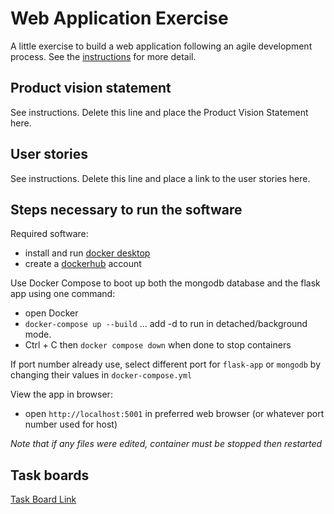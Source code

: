 # Web Application Exercise

A little exercise to build a web application following an agile development process. See the [instructions](instructions.md) for more detail.

## Product vision statement

See instructions. Delete this line and place the Product Vision Statement here.

## User stories

See instructions. Delete this line and place a link to the user stories here.

## Steps necessary to run the software

Required software:

- install and run [docker desktop](https://www.docker.com/get-started)
- create a [dockerhub](https://hub.docker.com/signup) account

Use Docker Compose to boot up both the mongodb database and the flask app using one command:

- open Docker
- `docker-compose up --build` ... add -d to run in detached/background mode.
- Ctrl + C then `docker compose down` when done to stop containers

If port number already use, select different port for `flask-app` or `mongodb` by changing their values in `docker-compose.yml`

View the app in browser:

- open `http://localhost:5001` in preferred web browser (or whatever port number used for host) 

_Note that if any files were edited, container must be stopped then restarted_

## Task boards

[Task Board Link](https://github.com/orgs/software-students-spring2025/projects/50/)
